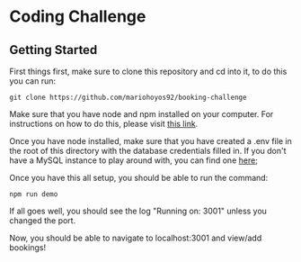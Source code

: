 # Coding Challenge

## Getting Started

First things first, make sure to clone this repository and cd into it, to do this you can run:

`git clone https://github.com/mariohoyos92/booking-challenge`

Make sure that you have node and npm installed on your computer. For instructions on how to do this, please visit [this link](https://nodejs.org/en/download/).

Once you have node installed, make sure that you have created a .env file in the root of this directory with the database credentials filled in. If you don't have a MySQL instance to play around with, you can find one [here](https://remotemysql.com/);

Once you have this all setup, you should be able to run the command:

`npm run demo`

If all goes well, you should see the log "Running on: 3001" unless you changed the port.

Now, you should be able to navigate to localhost:3001 and view/add bookings!

```

```

